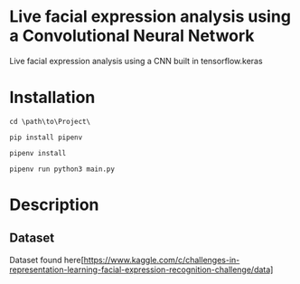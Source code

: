 # Live facial expression analysis using a Convolutional Neural Network
Live facial expression analysis using a CNN built in tensorflow.keras

# Installation
`cd \path\to\Project\`

`pip install pipenv`

`pipenv install`

`pipenv run python3 main.py`


# Description

## Dataset
Dataset found here[https://www.kaggle.com/c/challenges-in-representation-learning-facial-expression-recognition-challenge/data]
